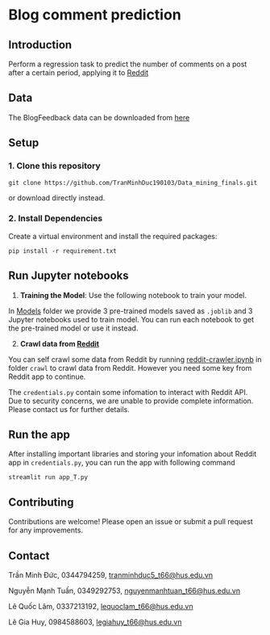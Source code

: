 # Blog comment prediction

## Introduction 
Perform a regression task to predict the number of comments on a post after a certain period, applying it to [Reddit](https://www.reddit.com/)

## Data 
The BlogFeedback data can be downloaded from [here](https://archive.ics.uci.edu/dataset/304/blogfeedback)

## Setup

### 1. Clone this repository 

```
git clone https://github.com/TranMinhDuc190103/Data_mining_finals.git
```

or download directly instead.

### 2. Install Dependencies

Create a virtual environment and install the required packages:

```
pip install -r requirement.txt
```

## Run Jupyter notebooks

1. **Training the Model**: Use the following notebook to train your model.

In [Models](https://github.com/TranMinhDuc190103/Data_mining_finals/tree/main/Models) folder we provide 3 pre-trained models saved as `.joblib` and 3 Jupyter notebooks used to train model. You can run each notebook to get the pre-trained model or use it instead.

2. **Crawl data from [Reddit](https://www.reddit.com/)**

You can self crawl some data from Reddit by running [reddit-crawler.ipynb](https://github.com/TranMinhDuc190103/Data_mining_finals/blob/main/crawl/reddit-crawler.ipynb) in folder `crawl` to crawl data from Reddit. However you need some key from Reddit app to continue.

The `credentials.py` contain some infomation to interact with Reddit API. Due to security concerns, we are unable to provide complete information. Please contact us for further details.

## Run the app

After installing important libraries and storing your infomation about Reddit app in `credentials.py`, you can run the app with following command 

```
streamlit run app_T.py
```

## Contributing

Contributions are welcome! Please open an issue or submit a pull request for any improvements.

## Contact

Trần Minh Đức, 0344794259, tranminhduc5_t66@hus.edu.vn

Nguyễn Mạnh Tuấn, 0349292753, nguyenmanhtuan_t66@hus.edu.vn

Lê Quốc Lâm, 0337213192, lequoclam_t66@hus.edu.vn

Lê Gia Huy, 0984588603, legiahuy_t66@hus.edu.vn
